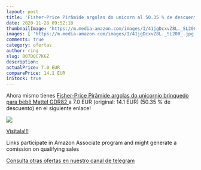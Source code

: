 ```yaml
---
layout: post
title: 'Fisher-Price Pirâmide argolas do unicorn al 50.35 % de descuento'
date: 2020-11-28 09:52:18
thumbnailImage: 'https://m.media-amazon.com/images/I/41jgDcxvZ8L._SL200_.jpg'
images: [ 'https://m.media-amazon.com/images/I/41jgDcxvZ8L._SL200_.jpg' ]
comments: true
category: ofertas
author: ring
slug: B07DQC7K6Z
description:
actualPrice: 7.0 EUR
comparePrice: 14.1 EUR
inStock: true
---
```


Ahora mismo tienes [Fisher-Price Pirâmide argolas do unicornio  brinquedo para bebê  Mattel GDR82 ](https://www.amazon.es/dp/B07DQC7K6Z/?tag=tolees-21) a 7.0 EUR (original: 14.1 EUR) (50.35 %  de descuento) en el siguiente enlace!

[![](https://m.media-amazon.com/images/I/41jgDcxvZ8L._SL200_.jpg)](https://www.amazon.es/dp/B07DQC7K6Z/?tag=tolees-21)

[Visítala!!!](https://www.amazon.es/dp/B07DQC7K6Z/?tag=tolees-21)

Links participate in Amazon Associate program and might generate a comission on qualifying sales

[Consulta otras ofertas en nuestro canal de telegram](https://t.me/s/ofertas25)

